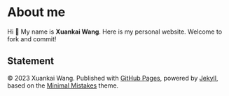 # About me

Hi 👋 My name is **Xuankai  Wang**. Here is my personal website. Welcome to fork and commit!

## Statement

© 2023 Xuankai Wang. Published with [GitHub Pages](https://pages.github.com/), powered by [Jekyll](https://jekyllrb.com/), based on the [Minimal Mistakes](https://mademistakes.com/) theme. 
